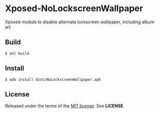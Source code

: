 Xposed-NoLockscreenWallpaper
============================
Xposed module to disable alternate lockscreen wallpaper, including album art.

Build
-----

    $ ant build

Install
-------

    $ adb install dist/NoLockscreenWallpaper.apk

License
-------
Released under the terms of the
[MIT license](http://tldrlegal.com/license/mit-license). See **LICENSE**.
